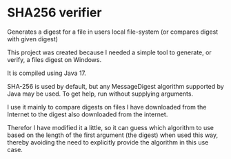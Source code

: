 # SHA256 verifier
Generates a digest for a file in users local file-system (or compares digest with given digest)

This project was created because I needed a simple tool to generate, or verify, a files digest on Windows.

It is compiled using Java 17.

SHA-256 is used by default, but any MessageDigest algorithm supported by Java may be used.
To get help, run without supplying arguments.

I use it mainly to compare digests on files I have downloaded from the Internet
to the digest also downloaded from the internet.

Therefor I have modified it a little, so it can guess which algorithm to use
based on the length of the first argument (the digest) when used this way, thereby
avoiding the need to explicitly provide the algorithm in this use case.
